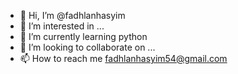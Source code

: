 - 👋 Hi, I’m @fadhlanhasyim
- 👀 I’m interested in ...
- 🌱 I’m currently learning python
- 💞️ I’m looking to collaborate on ...
- 📫 How to reach me fadhlanhasyim54@gmail.com

<!---
fadhlanhasyim/fadhlanhasyim is a ✨ special ✨ repository because its `README.md` (this file) appears on your GitHub profile.
You can click the Preview link to take a look at your changes.
--->
